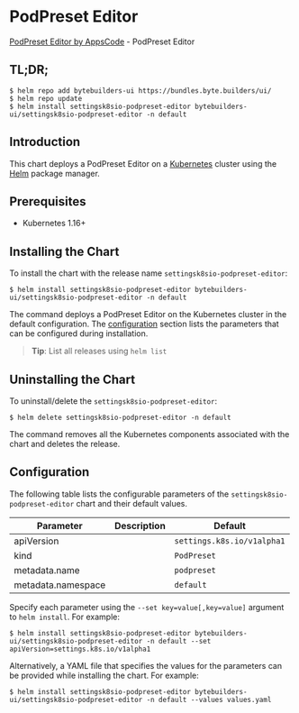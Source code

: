 # PodPreset Editor

[PodPreset Editor by AppsCode](https://byte.builders) - PodPreset Editor

## TL;DR;

```console
$ helm repo add bytebuilders-ui https://bundles.byte.builders/ui/
$ helm repo update
$ helm install settingsk8sio-podpreset-editor bytebuilders-ui/settingsk8sio-podpreset-editor -n default
```

## Introduction

This chart deploys a PodPreset Editor on a [Kubernetes](http://kubernetes.io) cluster using the [Helm](https://helm.sh) package manager.

## Prerequisites

- Kubernetes 1.16+

## Installing the Chart

To install the chart with the release name `settingsk8sio-podpreset-editor`:

```console
$ helm install settingsk8sio-podpreset-editor bytebuilders-ui/settingsk8sio-podpreset-editor -n default
```

The command deploys a PodPreset Editor on the Kubernetes cluster in the default configuration. The [configuration](#configuration) section lists the parameters that can be configured during installation.

> **Tip**: List all releases using `helm list`

## Uninstalling the Chart

To uninstall/delete the `settingsk8sio-podpreset-editor`:

```console
$ helm delete settingsk8sio-podpreset-editor -n default
```

The command removes all the Kubernetes components associated with the chart and deletes the release.

## Configuration

The following table lists the configurable parameters of the `settingsk8sio-podpreset-editor` chart and their default values.

|     Parameter      | Description |                Default                |
|--------------------|-------------|---------------------------------------|
| apiVersion         |             | <code>settings.k8s.io/v1alpha1</code> |
| kind               |             | <code>PodPreset</code>                |
| metadata.name      |             | <code>podpreset</code>                |
| metadata.namespace |             | <code>default</code>                  |


Specify each parameter using the `--set key=value[,key=value]` argument to `helm install`. For example:

```console
$ helm install settingsk8sio-podpreset-editor bytebuilders-ui/settingsk8sio-podpreset-editor -n default --set apiVersion=settings.k8s.io/v1alpha1
```

Alternatively, a YAML file that specifies the values for the parameters can be provided while
installing the chart. For example:

```console
$ helm install settingsk8sio-podpreset-editor bytebuilders-ui/settingsk8sio-podpreset-editor -n default --values values.yaml
```
